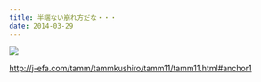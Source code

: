```yaml
---
title: 半端ない崩れ方だな・・・
date: 2014-03-29
---
```


![](https://photos.xar.sh/17339733886_a6f291dc30_b.jpg)

http://j-efa.com/tamm/tammkushiro/tamm11/tamm11.html#anchor1
